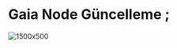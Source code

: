 # Gaia Node Güncelleme ; 

![1500x500](https://github.com/user-attachments/assets/0eca5de0-8355-4e8d-b2cc-9feb377e0af0)

